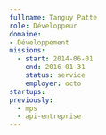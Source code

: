 ```yaml
---
fullname: Tanguy Patte
role: Développeur
domaine:
- Développement
missions:
  - start: 2014-06-01
    end: 2016-01-31
    status: service
    employer: octo
startups:
previously:
  - mps
  - api-entreprise
---
```

